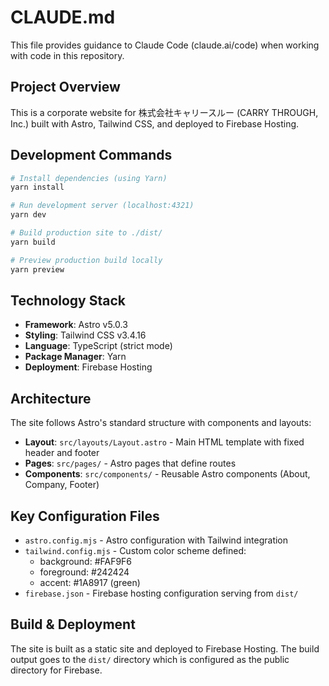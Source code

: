 # CLAUDE.md

This file provides guidance to Claude Code (claude.ai/code) when working with code in this repository.

## Project Overview
This is a corporate website for 株式会社キャリースルー (CARRY THROUGH, Inc.) built with Astro, Tailwind CSS, and deployed to Firebase Hosting.

## Development Commands
```bash
# Install dependencies (using Yarn)
yarn install

# Run development server (localhost:4321)
yarn dev

# Build production site to ./dist/
yarn build

# Preview production build locally
yarn preview
```

## Technology Stack
- **Framework**: Astro v5.0.3
- **Styling**: Tailwind CSS v3.4.16
- **Language**: TypeScript (strict mode)
- **Package Manager**: Yarn
- **Deployment**: Firebase Hosting

## Architecture
The site follows Astro's standard structure with components and layouts:

- **Layout**: `src/layouts/Layout.astro` - Main HTML template with fixed header and footer
- **Pages**: `src/pages/` - Astro pages that define routes
- **Components**: `src/components/` - Reusable Astro components (About, Company, Footer)

## Key Configuration Files
- `astro.config.mjs` - Astro configuration with Tailwind integration
- `tailwind.config.mjs` - Custom color scheme defined:
  - background: #FAF9F6
  - foreground: #242424
  - accent: #1A8917 (green)
- `firebase.json` - Firebase hosting configuration serving from `dist/`

## Build & Deployment
The site is built as a static site and deployed to Firebase Hosting. The build output goes to the `dist/` directory which is configured as the public directory for Firebase.